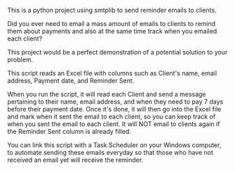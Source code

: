 This is a python project using smtplib to send reminder emails to clients.

Did you ever need to email a mass amount of emails to clients to remind them about payments and also at the same time track when you emailed each client?

This project would be a perfect demonstration of a potential solution to your problem.

This script reads an Excel file with columns such as Client's name, email address, Payment date, and Reminder Sent. 

When you run the script, it will read each Client and send a message pertaining to their name, email address, and when they need to pay 7 days before their payment date. Once it's done, it will then go into the Excel file and mark when it sent the email to each client, so you can keep track of when you sent the email to each client. It will NOT email to clients again if the Reminder Sent column is already filled.

You can link this script with a Task Scheduler on your Windows computer, to automate sending these emails everyday so that those who have not received an email yet will receive the reminder.
